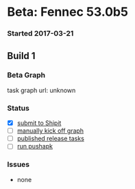 # Beta: Fennec 53.0b5

### Started 2017-03-21

## Build 1

### Beta Graph
task graph url: unknown

### Status
- [x] [submit to Shipit](https://wiki.mozilla.org/Release:Release_Automation_on_Mercurial:Starting_a_Release#Submit_to_Ship_It)
- [ ] [manually kick off graph](https://github.com/mozilla/releasewarrior/blob/master/how-tos/fennec-temp-relpro.md#start-off-the-fennec-graph)
- [ ] [published release tasks](https://wiki.mozilla.org/Release:Release_Automation_on_Mercurial:Updates_through_Shipping#Post-release_tasks)
- [ ] [run pushapk](https://github.com/mozilla/releasewarrior/blob/master/how-tos/fennec-temp-relpro.md#run-pushapk-manually)

### Issues
- none


